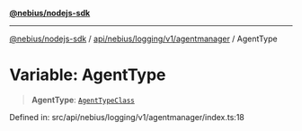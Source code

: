 [**@nebius/nodejs-sdk**](../../../../../../README.md)

***

[@nebius/nodejs-sdk](../../../../../../README.md) / [api/nebius/logging/v1/agentmanager](../README.md) / AgentType

# Variable: AgentType

> **AgentType**: [`AgentTypeClass`](../type-aliases/AgentTypeClass.md)

Defined in: src/api/nebius/logging/v1/agentmanager/index.ts:18
